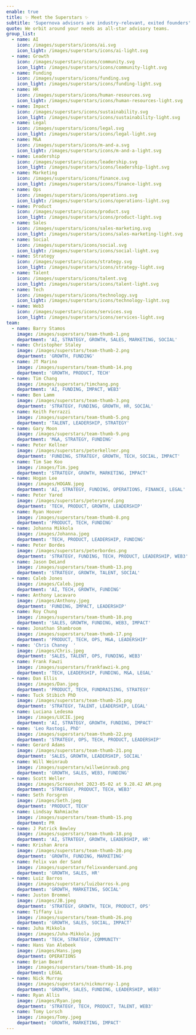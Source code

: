 ```yaml
---
enable: true
title: ✨ Meet the Superstars ✨
subtitle: 'Supernova advisors are industry-relevant, exited founders'
quote: We orbit around your needs as all-star advisory teams.
group_list:
  - name: AI
    icon: /images/superstars/icons/ai.svg
    icon_light: /images/superstars/icons/ai-light.svg
  - name: Growth
    icon: /images/superstars/icons/community.svg
    icon_light: /images/superstars/icons/community-light.svg
  - name: Funding
    icon: /images/superstars/icons/funding.svg
    icon_light: /images/superstars/icons/funding-light.svg
  - name: HR
    icon: /images/superstars/icons/human-resources.svg
    icon_light: /images/superstars/icons/human-resources-light.svg
  - name: Impact
    icon: /images/superstars/icons/sustainability.svg
    icon_light: /images/superstars/icons/sustainability-light.svg
  - name: Legal
    icon: /images/superstars/icons/legal.svg
    icon_light: /images/superstars/icons/legal-light.svg
  - name: M&A
    icon: /images/superstars/icons/m-and-a.svg
    icon_light: /images/superstars/icons/m-and-a-light.svg
  - name: Leadership
    icon: /images/superstars/icons/leadership.svg
    icon_light: /images/superstars/icons/leadership-light.svg
  - name: Marketing
    icon: /images/superstars/icons/finance.svg
    icon_light: /images/superstars/icons/finance-light.svg
  - name: Ops
    icon: /images/superstars/icons/operations.svg
    icon_light: /images/superstars/icons/operations-light.svg
  - name: Product
    icon: /images/superstars/icons/product.svg
    icon_light: /images/superstars/icons/product-light.svg
  - name: Sales
    icon: /images/superstars/icons/sales-marketing.svg
    icon_light: /images/superstars/icons/sales-marketing-light.svg
  - name: Social
    icon: /images/superstars/icons/social.svg
    icon_light: /images/superstars/icons/social-light.svg
  - name: Strategy
    icon: /images/superstars/icons/strategy.svg
    icon_light: /images/superstars/icons/strategy-light.svg
  - name: Talent
    icon: /images/superstars/icons/talent.svg
    icon_light: /images/superstars/icons/talent-light.svg
  - name: Tech
    icon: /images/superstars/icons/technology.svg
    icon_light: /images/superstars/icons/technology-light.svg
  - name: Web3
    icon: /images/superstars/icons/services.svg
    icon_light: /images/superstars/icons/services-light.svg
team:
  - name: Barry Stamos
    image: /images/superstars/team-thumb-1.png
    department: 'AI, STRATEGY, GROWTH, SALES, MARKETING, SOCIAL'
  - name: Christopher Staley
    image: /images/superstars/team-thumb-2.png
    department: 'GROWTH, FUNDING'
  - name: JT Marino
    image: /images/superstars/team-thumb-14.png
    department: 'GROWTH, PRODUCT, TECH'
  - name: Tim Chang
    image: /images/superstars/timchang.png
    department: 'AI, FUNDING, IMPACT, WEB3'
  - name: Ben Lamm
    image: /images/superstars/team-thumb-3.png
    department: 'STRATEGY, FUNDING, GROWTH, HR, SOCIAL'
  - name: Keith Ferrazzi
    image: /images/superstars/team-thumb-5.png
    department: 'TALENT, LEADERSHIP, STRATEGY'
  - name: Gary Moon
    image: /images/superstars/team-thumb-9.png
    department: 'M&A, STRATEGY, FUNDING'
  - name: Peter Kellner
    image: /images/superstars/peterkellner.png
    department: 'FUNDING, STRATEGY, GROWTH, TECH, SOCIAL, IMPACT'
  - name: Tim Sae Koo
    image: /images/Tim.jpeg
    department: 'STRATEGY, GROWTH, MARKETING, IMPACT'
  - name: Hogan Lee
    image: /images/HOGAN.jpeg
    department: 'AI, STRATEGY, FUNDING, OPERATIONS, FINANCE, LEGAL'
  - name: Peter Yared
    image: /images/superstars/peteryared.png
    department: 'TECH, PRODUCT, GROWTH, LEADERSHIP'
  - name: Ryan Hoover
    image: /images/superstars/team-thumb-8.png
    department: 'PRODUCT, TECH, FUNDING'
  - name: Johanna Mikkola
    image: /images/Johanna.jpeg
    department: 'TECH, PRODUCT, LEADERSHIP, FUNDING'
  - name: Peter Bordes
    image: /images/superstars/peterbordes.png
    department: 'STRATEGY, FUNDING, TECH, PRODUCT, LEADERSHIP, WEB3'
  - name: Jason DeLand
    image: /images/superstars/team-thumb-13.png
    department: 'STRATEGY, GROWTH, TALENT, SOCIAL'
  - name: Caleb Jones
    image: /images/Caleb.jpeg
    department: 'AI, TECH, GROWTH, FUNDING'
  - name: Anthony Lacavaro
    image: /images/Anthony.jpeg
    department: 'FUNDING, IMPACT, LEADERSHIP'
  - name: Roy Chung
    image: /images/superstars/team-thumb-10.png
    department: 'SALES, GROWTH, FUNDING, WEB3, IMPACT'
  - name: Jonathan Shambroom
    image: /images/superstars/team-thumb-17.png
    department: 'PRODUCT, TECH, OPS, M&A, LEADERSHIP'
  - name: 'Chris Chaney  '
    image: /images/Chris.jpeg
    department: 'SALES, TALENT, OPS, FUNDING, WEB3'
  - name: Frank Fawzi
    image: /images/superstars/frankfawzi-k.png
    department: 'TECH, LEADERSHIP, FUNDING, M&A, LEGAL'
  - name: Dan Ellis
    image: /images/Dan.jpeg
    department: 'PRODUCT, TECH, FUNDRAISING, STRATEGY'
  - name: Tuck Stibich PhD
    image: /images/superstars/team-thumb-25.png
    department: 'STRATEGY, TALENT, LEADERSHIP, LEGAL'
  - name: Luciana Ledesma
    image: /images/LUCIE.jpeg
    department: 'AI, STRATEGY, GROWTH, FUNDING, IMPACT'
  - name: 'Leo Rastogi, PhD'
    image: /images/superstars/team-thumb-22.png
    department: 'STRATEGY, OPS, TECH, PRODUCT, LEADERSHIP'
  - name: Gerard Adams
    image: /images/superstars/team-thumb-21.png
    department: 'SALES, GROWTH, LEADERSHIP, SOCIAL'
  - name: Will Weinraub
    image: /images/superstars/willweinraub.png
    department: 'GROWTH, SALES, WEB3, FUNDING'
  - name: Scott Weller
    image: /images/Screenshot 2023-05-02 at 9.28.42 AM.png
    department: 'STRATEGY, PRODUCT, TECH, WEB3'
  - name: Seth Forsgren
    image: /images/Seth.jpeg
    department: 'PRODUCT, TECH'
  - name: Lindsay Nahmiache
    image: /images/superstars/team-thumb-15.png
    department: PR
  - name: J Patrick Bewley
    image: /images/superstars/team-thumb-18.png
    department: 'AI, STRATEGY, GROWTH, LEADERSHIP, HR'
  - name: Krishan Arora
    image: /images/superstars/team-thumb-20.png
    department: 'GROWTH, FUNDING, MARKETING'
  - name: Felix van der Sand
    image: /images/superstars/felixvandersand.png
    department: 'GROWTH, SALES, HR'
  - name: Luiz Barros
    image: /images/superstars/luizbarros-k.png
    department: 'GROWTH, MARKETING, SOCIAL'
  - name: Juston Brommel
    image: /images/JB.jpeg
    department: 'STRATEGY, GROWTH, TECH, PRODUCT, OPS'
  - name: Tiffany Liu
    image: /images/superstars/team-thumb-26.png
    department: 'GROWTH, SALES, SOCIAL, IMPACT'
  - name: Juha Mikkola
    image: /images/Juha-Mikkola.jpg
    department: 'TECH, STRATEGY, COMMUNITY'
  - name: Hans Van Alebeek
    image: /images/Hans.jpeg
    department: OPERATIONS
  - name: Brian Beard
    image: /images/superstars/team-thumb-16.png
    department: LEGAL
  - name: Nick Murray
    image: /images/superstars/nickmurray-1.png
    department: 'GROWTH, SALES, FUNDING, LEADERSHIP, WEB3'
  - name: Ryan Allis
    image: /images/Ryan.jpeg
    department: 'STRATEGY, TECH, PRODUCT, TALENT, WEB3'
  - name: Tomy Lorsch
    image: /images/Tomy.jpeg
    department: 'GROWTH, MARKETING, IMPACT'
---
```









































































































